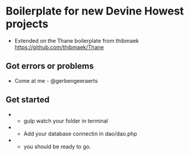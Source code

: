 # Boilerplate for new Devine Howest projects
* Extended on the Thane boilerplate from thibmaek https://github.com/thibmaek/Thane

## Got errors or problems
* Come at me - @gerbengeeraerts

## Get started
*  - gulp watch your folder in terminal
*  - Add your database connectin in dao/dao.php
*  - you should be ready to go.


